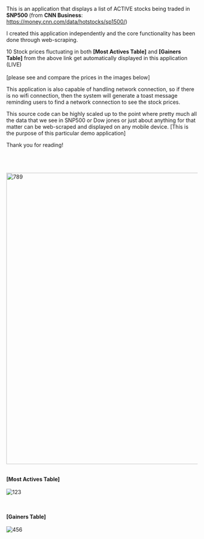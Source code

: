 This is an application that displays a list of ACTIVE stocks being traded in <b> SNP500 </b> 
(from <b>CNN Business</b>: https://money.cnn.com/data/hotstocks/sp1500/)

I created this application independently and the core functionality has been done
through web-scraping. 

10 Stock prices fluctuating in both <b>[Most Actives Table]</b> and <b>[Gainers Table]</b> from 
the above link get automatically displayed in this application (LIVE) <br></br>
[please see and compare the prices in the images below]

This application is also capable of handling network connection, so if there is no wifi
connection, then the system will generate a toast message reminding users to find a
network connection to see the stock prices. 

This source code can be highly scaled up to the point where pretty much all the data that
we see in SNP500 or Dow jones or just about anything for that matter can be web-scraped
and displayed on any mobile device. [This is the purpose of this particular demo application]

Thank you for reading! <br></br><br></br>

<img width="768" alt="789" src="https://user-images.githubusercontent.com/26533575/91902857-5254c180-ec70-11ea-8e2d-a526ee59a2be.png"> <br></br>

<b>[Most Actives Table]</b> <br></br>
![123](https://user-images.githubusercontent.com/26533575/91902468-c93d8a80-ec6f-11ea-82fd-0bace725e8b8.jpg)

<br></br>
<b>[Gainers Table]</b><br></br>
![456](https://user-images.githubusercontent.com/26533575/91902472-cb074e00-ec6f-11ea-97d6-fb0a2c7039d6.jpg)
